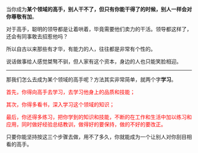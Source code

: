 当你成为**某个领域的高手，别人干不了，但只有你能干得了的时候，别人一样会对你尊敬有加**。

对于高手，聪明的领导都是让着哄着，毕竟需要他们卖力的干活。领导都这样了，还会有同事敢去招惹他吗？

所以自古以来那些有才华，有能力的人，往往都是非常有个性的。

说话做事给人感觉桀骜不驯，但人家有这个资本，身边的人也只能笑脸相迎。

---
那我们怎么去成为某个领域的高手呢？方法其实非常简单，就两个字**学习**。

<font color="#ff0000">首先，你得向高手去学习，去学习他身上的品质和技能；</font>

<font color="#ff0000">其次，你得多看书，深入学习这个领域的知识；</font>

<font color="#ff0000">最后，你还得多练习，把你学到的知识和技能，不断的在工作和生活中加以练习和应用，同时做好经验总结教训，做得好的要保持，做的不好的要改正。</font>

只要你能坚持按这三个步骤去做，用不了多久，你就能成为一个让别人对你刮目相看的高手。